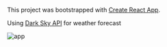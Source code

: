 This project was bootstrapped with [Create React App](https://github.com/facebookincubator/create-react-app).

Using [Dark Sky API](https://darksky.net/dev/docs) for weather forecast

![app](http://g.recordit.co/sEKHyPjJMc.gif)
